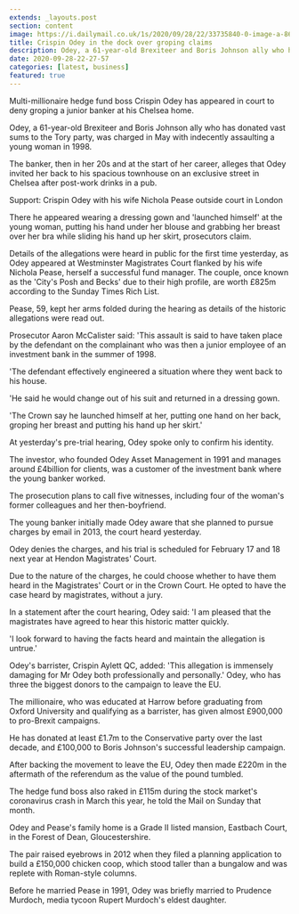 ```yaml
---
extends: _layouts.post
section: content
image: https://i.dailymail.co.uk/1s/2020/09/28/22/33735840-0-image-a-86_1601327290274.jpg 
title: Crispin Odey in the dock over groping claims 
description: Odey, a 61-year-old Brexiteer and Boris Johnson ally who has donated vast sums to the Tory party, was charged in May with indecently assaulting a young woman in 1998. 
date: 2020-09-28-22-27-57 
categories: [latest, business] 
featured: true 
--- 
```

Multi-millionaire hedge fund boss Crispin Odey has appeared in court to deny groping a junior banker at his Chelsea home. 

Odey, a 61-year-old Brexiteer and Boris Johnson ally who has donated vast sums to the Tory party, was charged in May with indecently assaulting a young woman in 1998. 

The banker, then in her 20s and at the start of her career, alleges that Odey invited her back to his spacious townhouse on an exclusive street in Chelsea after post-work drinks in a pub. 

Support: Crispin Odey with his wife Nichola Pease outside court in London

There he appeared wearing a dressing gown and 'launched himself' at the young woman, putting his hand under her blouse and grabbing her breast over her bra while sliding his hand up her skirt, prosecutors claim. 

Details of the allegations were heard in public for the first time yesterday, as Odey appeared at Westminster Magistrates Court flanked by his wife Nichola Pease, herself a successful fund manager. The couple, once known as the 'City's Posh and Becks' due to their high profile, are worth £825m according to the Sunday Times Rich List. 

Pease, 59, kept her arms folded during the hearing as details of the historic allegations were read out. 

Prosecutor Aaron McCalister said: 'This assault is said to have taken place by the defendant on the complainant who was then a junior employee of an investment bank in the summer of 1998. 

'The defendant effectively engineered a situation where they went back to his house. 

'He said he would change out of his suit and returned in a dressing gown. 

'The Crown say he launched himself at her, putting one hand on her back, groping her breast and putting his hand up her skirt.' 

At yesterday's pre-trial hearing, Odey spoke only to confirm his identity. 

The investor, who founded Odey Asset Management in 1991 and manages around £4billion for clients, was a customer of the investment bank where the young banker worked. 

The prosecution plans to call five witnesses, including four of the woman's former colleagues and her then-boyfriend. 

The young banker initially made Odey aware that she planned to pursue charges by email in 2013, the court heard yesterday. 

Odey denies the charges, and his trial is scheduled for February 17 and 18 next year at Hendon Magistrates' Court. 

Due to the nature of the charges, he could choose whether to have them heard in the Magistrates' Court or in the Crown Court. He opted to have the case heard by magistrates, without a jury. 

In a statement after the court hearing, Odey said: 'I am pleased that the magistrates have agreed to hear this historic matter quickly.

'I look forward to having the facts heard and maintain the allegation is untrue.' 

Odey's barrister, Crispin Aylett QC, added: 'This allegation is immensely damaging for Mr Odey both professionally and personally.' Odey, who has three the biggest donors to the campaign to leave the EU. 

The millionaire, who was educated at Harrow before graduating from Oxford University and qualifying as a barrister, has given almost £900,000 to pro-Brexit campaigns. 

He has donated at least £1.7m to the Conservative party over the last decade, and £100,000 to Boris Johnson's successful leadership campaign. 

After backing the movement to leave the EU, Odey then made £220m in the aftermath of the referendum as the value of the pound tumbled. 

The hedge fund boss also raked in £115m during the stock market's coronavirus crash in March this year, he told the Mail on Sunday that month. 

Odey and Pease's family home is a Grade II listed mansion, Eastbach Court, in the Forest of Dean, Gloucestershire. 

The pair raised eyebrows in 2012 when they filed a planning application to build a £150,000 chicken coop, which stood taller than a bungalow and was replete with Roman-style columns. 

Before he married Pease in 1991, Odey was briefly married to Prudence Murdoch, media tycoon Rupert Murdoch's eldest daughter.

